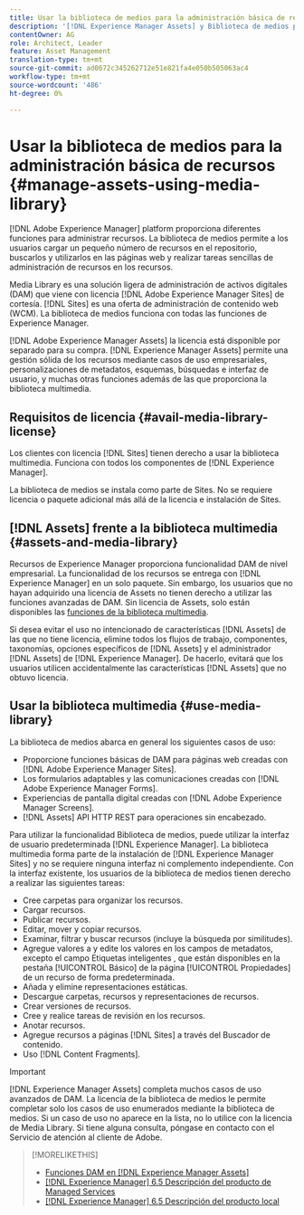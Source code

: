 ```yaml
---
title: Usar la biblioteca de medios para la administración básica de recursos digitales
description: '[!DNL Experience Manager Assets] y Biblioteca de medios para la administración de recursos.'
contentOwner: AG
role: Architect, Leader
feature: Asset Management
translation-type: tm+mt
source-git-commit: ad0672c345262712e51e821fa4e050b505063ac4
workflow-type: tm+mt
source-wordcount: '486'
ht-degree: 0%

---
```



<!--

Define Media Lib
Define req for it
Define use cases
Define what is not included

-->

# Usar la biblioteca de medios para la administración básica de recursos {#manage-assets-using-media-library}

[!DNL Adobe Experience Manager] platform proporciona diferentes funciones para administrar recursos. La biblioteca de medios permite a los usuarios cargar un pequeño número de recursos en el repositorio, buscarlos y utilizarlos en las páginas web y realizar tareas sencillas de administración de recursos en los recursos.

Media Library es una solución ligera de administración de activos digitales (DAM) que viene con licencia [!DNL Adobe Experience Manager Sites] de cortesía. [!DNL Sites] es una oferta de administración de contenido web (WCM). La biblioteca de medios funciona con todas las funciones de Experience Manager.

[!DNL Adobe Experience Manager Assets] la licencia está disponible por separado para su compra. [!DNL Experience Manager Assets] permite una gestión sólida de los recursos mediante casos de uso empresariales, personalizaciones de metadatos, esquemas, búsquedas e interfaz de usuario, y muchas otras funciones además de las que proporciona la biblioteca multimedia.

## Requisitos de licencia {#avail-media-library-license}

Los clientes con licencia [!DNL Sites] tienen derecho a usar la biblioteca multimedia. Funciona con todos los componentes de [!DNL Experience Manager].

La biblioteca de medios se instala como parte de Sites. No se requiere licencia o paquete adicional más allá de la licencia e instalación de Sites.

## [!DNL Assets] frente a la biblioteca multimedia  {#assets-and-media-library}

Recursos de Experience Manager proporciona funcionalidad DAM de nivel empresarial. La funcionalidad de los recursos se entrega con [!DNL Experience Manager] en un solo paquete. Sin embargo, los usuarios que no hayan adquirido una licencia de Assets no tienen derecho a utilizar las funciones avanzadas de DAM. Sin licencia de Assets, solo están disponibles las [funciones de la biblioteca multimedia](#use-media-library).

Si desea evitar el uso no intencionado de características [!DNL Assets] de las que no tiene licencia, elimine todos los flujos de trabajo, componentes, taxonomías, opciones específicos de [!DNL Assets] y el administrador [!DNL Assets] de [!DNL Experience Manager]. De hacerlo, evitará que los usuarios utilicen accidentalmente las características [!DNL Assets] que no obtuvo licencia.

## Usar la biblioteca multimedia {#use-media-library}

La biblioteca de medios abarca en general los siguientes casos de uso:

* Proporcione funciones básicas de DAM para páginas web creadas con [!DNL Adobe Experience Manager Sites].
* Los formularios adaptables y las comunicaciones creadas con [!DNL Adobe Experience Manager Forms].
* Experiencias de pantalla digital creadas con [!DNL Adobe Experience Manager Screens].
* [!DNL Assets] API HTTP REST para operaciones sin encabezado.

<!-- TBD: Remove this after confirmation. May need to merge this list with the list provided by PMs.

* Basic metadata properties
* Tag management
* Version control
* Static renditions
* Projects, tasks, workflow authoring
* Activity stream (timeline)
* Query Builder (API)
* Marketing Cloud integration
* User interface customization and extension
* Comments and annotation
-->

Para utilizar la funcionalidad Biblioteca de medios, puede utilizar la interfaz de usuario predeterminada [!DNL Experience Manager]. La biblioteca multimedia forma parte de la instalación de [!DNL Experience Manager Sites] y no se requiere ninguna interfaz ni complemento independiente. Con la interfaz existente, los usuarios de la biblioteca de medios tienen derecho a realizar las siguientes tareas:

* Cree carpetas para organizar los recursos.
* Cargar recursos.
* Publicar recursos.
* Editar, mover y copiar recursos.
* Examinar, filtrar y buscar recursos (incluye la búsqueda por similitudes).
* Agregue valores a y edite los valores en los campos de metadatos, excepto el campo Etiquetas inteligentes , que están disponibles en la pestaña [!UICONTROL Básico] de la página [!UICONTROL Propiedades] de un recurso de forma predeterminada.
* Añada y elimine representaciones estáticas.
* Descargue carpetas, recursos y representaciones de recursos.
* Crear versiones de recursos.
* Cree y realice tareas de revisión en los recursos.
* Anotar recursos.
* Agregue recursos a páginas [!DNL Sites] a través del Buscador de contenido.
* Uso [!DNL Content Fragments].

<!-- TBD: Define exactly which basic Assets workflow are available for use with Media Library?
-->

>[!IMPORTANT]
>
>[!DNL Experience Manager Assets] completa muchos casos de uso avanzados de DAM. La licencia de la biblioteca de medios le permite completar solo los casos de uso enumerados mediante la biblioteca de medios. Si un caso de uso no aparece en la lista, no lo utilice con la licencia de Media Library. Si tiene alguna consulta, póngase en contacto con el Servicio de atención al cliente de Adobe.

<!-- TBD: Add a CTA - how to contact Adobe for queries. -->

>[!MORELIKETHIS]
>
>* [Funciones DAM en [!DNL Experience Manager Assets]](https://experienceleague.adobe.com/docs/experience-manager-65/assets/home.html)
>* [[!DNL Experience Manager] 6.5 Descripción del producto de Managed Services](https://helpx.adobe.com/legal/product-descriptions/adobe-experience-manager-managed-services.html)
>* [[!DNL Experience Manager] 6.5 Descripción del producto local](https://helpx.adobe.com/legal/product-descriptions/adobe-experience-manager-on-premise.html)

